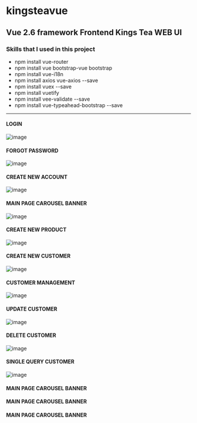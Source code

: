 # kingsteavue


<H2> Vue 2.6 framework Frontend Kings Tea WEB UI</H2>


<H3>Skills that I used in this project</H3>

<ul>
  <li>
    npm install vue-router
  </li>
    <li>
    npm install vue bootstrap-vue bootstrap
  </li>
    <li>
    npm install vue-i18n
  </li>
  <li>
    npm install axios vue-axios --save
  </li>  
  <li>
    npm install vuex --save
  </li>
  <li>
    npm install vuetify
  </li>
  <li>
    npm install vee-validate --save
  </li>
  <li>
    npm install vue-typeahead-bootstrap --save
  </li>
</ul>

<HR>
  
<H4>LOGIN</H4>
  
![image](https://user-images.githubusercontent.com/40432032/155996128-ed6f45b5-e46a-4f97-9978-1210b121e6e1.png)
  
<H4>FORGOT PASSWORD</H4>
  
![image](https://user-images.githubusercontent.com/40432032/155996073-3d32b2f8-229b-467f-b935-d06e9df498a3.png)
  
<H4>CREATE NEW ACCOUNT</H4>
 
![image](https://user-images.githubusercontent.com/40432032/155997110-1f4a4bba-b1aa-4f4f-a399-fca06010f8ba.png)
  
<H4>MAIN PAGE CAROUSEL BANNER</H4>
  
![image](https://user-images.githubusercontent.com/40432032/155996344-d21b34a8-bd0b-43e4-8d30-3382712cfd23.png)

<H4>CREATE NEW PRODUCT</H4>
  
![image](https://user-images.githubusercontent.com/40432032/155996653-6b8fddb3-2915-4234-bbdd-fbcf630ee6c0.png)

<H4>CREATE NEW CUSTOMER</H4>
  
![image](https://user-images.githubusercontent.com/40432032/155996768-d020751a-3064-4e14-baaf-74c418a6b677.png)
  
<H4>CUSTOMER MANAGEMENT</H4>
 
![image](https://user-images.githubusercontent.com/40432032/155997198-3f22d338-350f-4e52-9eb0-07a3226fe9a5.png)

<H4>UPDATE CUSTOMER</H4>
  
![image](https://user-images.githubusercontent.com/40432032/155997336-352db9e1-0f32-4a23-af18-8e02d3d18e77.png)

<H4>DELETE CUSTOMER</H4>
  
![image](https://user-images.githubusercontent.com/40432032/155997500-cc230912-4eb0-4cdf-b95e-c3d88ce6ee16.png)

<H4>SINGLE QUERY CUSTOMER</H4>
  
![image](https://user-images.githubusercontent.com/40432032/155997610-af88067c-e9f9-4866-8949-b02fe3ab85ce.png)

<H4>MAIN PAGE CAROUSEL BANNER</H4>
<H4>MAIN PAGE CAROUSEL BANNER</H4>
<H4>MAIN PAGE CAROUSEL BANNER</H4>
